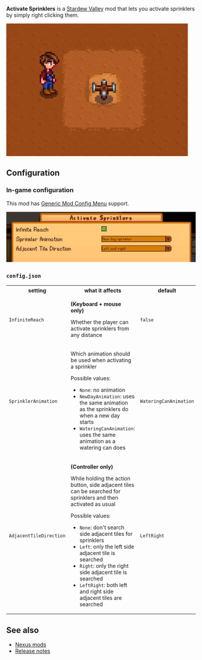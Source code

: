 **Activate Sprinklers** is a [Stardew Valley](https://www.stardewvalley.net/) mod that lets you activate sprinklers by simply right clicking them.

![](images/sample.gif)

## Configuration

### In-game configuration

This mod has [Generic Mod Config Menu](https://www.nexusmods.com/stardewvalley/mods/5098) support.

![](images/generic.png)

### `config.json`

<table>
<tr>
<th>setting</th>
<th>what it affects</th>
<th>default</th>
</tr>
<tr>
<td><code>InfiniteReach</code></td>
<td>

**(Keyboard + mouse only)**

Whether the player can activate sprinklers from any distance

</td>
<td><code>false</code></td>
</tr>
<tr>
<td><code>SprinklerAnimation</code></td>
<td>

Which animation should be used when activating a sprinkler

Possible values:

- `None`: no animation
- `NewDayAnimation`: uses the same animation as the sprinklers do when a new day starts
- `WateringCanAnimation`: uses the same animation as a watering can does

</td>
<td><code>WateringCanAnimation</code></td>
</tr>
<tr>
<td><code>AdjacentTileDirection</code></td>
<td>

**(Controller only)**

While holding the action button, side adjacent tiles can be searched for sprinklers and then activated as usual 

Possible values:

- `None`: don't search side adjacent tiles for sprinklers
- `Left`: only the left side adjacent tile is searched
- `Right`: only the right side adjacent tile is searched
- `LeftRight`: both left and right side adjacent tiles are searched

</td>
<td><code>LeftRight</code></td>
</tr>
</table>

## See also

- [Nexus mods](https://www.nexusmods.com/stardewvalley/mods/2088)
- [Release notes](release-notes.md)